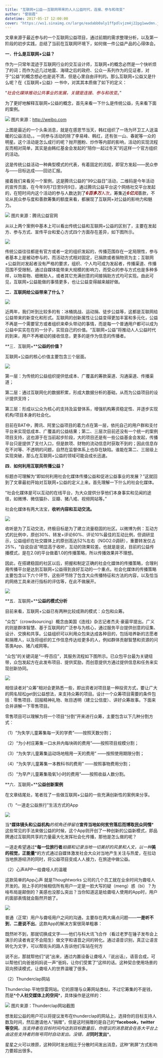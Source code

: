 ```yaml
---
title: "互联网+公益——互联网带来的人人公益时代，连接、参与和改变"
author: "曾丽霞"
datetime: 2017-05-17 12:00:00
cover: "https://ws1.sinaimg.cn/large/eadabb0aly1ffpdlvjzm4j22pg1wwdmn.jpg"
---
```


文章来源于最近参与的一个互联网公益项目，通过前期的需求整理分析，以及第一阶段的初步实践，总结了当前在互联网环境下，如何做一件公益产品的心得体会。  


**一．什么是互联网+公益？**  


作为一只常年混迹于互联网行业的交互设计师，互联网+的概念必然是一个快听烦了的词；而作为近几过地震、海啸之后的政府、公众一系列作为的见证者，对于“公益”的概念想必也是说不清，但是心里自由评判的。那么互联网+公益又是什么呢？在《互联网+公益》一书中，对其其本质做了如下的定义：  


“<span style="color: #800000;"><em>社会化媒体推动公共事业的发展，关键是连接、参与和改变</em>。</span>”  


为了更好地解释互联网+公益的概念，首先来看一下什么是传统公益，先来看下面的案例。  


![](https://ws1.sinaimg.cn/large/eadabb0aly1ffpcqpi9xbj20ju0b6n93.jpg)
图片来源：http://weibo.com  


上图是最近的一个头条消息，就是在感恩节当天，韩红组织了一场为环卫工人送温暖的公益活动，。一同参与活动的除了李易峰、韩红，还有张一山、春妮等一众的明星。这个活动是怎么成行的呢？抛开圈粉、炒作等内部的影响，活动的实现流程反而相对简单，其实是由韩红基金会发起的“陪你一起过冬天”的这样一个官方组织的活动。  


这是传统公益活动一种典型模式的代表，有着固定的流程，即官方发起——民众参与——目标达成——回访汇报。  


接着我们来看另一个案例，这是腾讯公益的”99公益日”活动，二维码是今年活动的宣传页面，在今年9月7日至9月9日，通过腾讯公益平台这个网络社交平台发起的，在短时间内这个活动的参与人数达到了<span style="color: #800000;"><strong><em>6</em></strong><strong><em>百多万</em></strong>人次</span>，筹集近<span style="color: #800000;"><strong><em>6</em></strong><strong><em>亿元</em></strong></span>善款，不论从民众参与度和善款筹集的额度来看，都展现了互联网+对公益的影响力和魅力。  


![](https://ws1.sinaimg.cn/large/eadabb0aly1ffpcts72xaj20ky093771.jpg)
图片来源：腾讯公益官网  


从以上两个案例中基本上可以看出传统公益和互联网+公益的区别了，主要在发起方、参与方式、宣传平台和爱心方式四个方面存在差异，如下图所示。  


![](https://ws1.sinaimg.cn/large/eadabb0aly1ffpcvu6kjqj20oq091gn8.jpg)
  


传统公益往往都是有官方或者一定的组织发起的，传播范围存在一定局限性，参与者基本上是被动参与的，而活动方式相对固定，已捐款或者捐物资为主；互联网+公益则对发起者没有严格的要求，组织、个人均可成为发起者，传播渠道、传播范围不受限制，通过自媒体能带来大规模的影响力，而受众的参与方式也是多种多样，以物易物、细微助人，或者其它充满创意的间接捐助方式均可实现。由此可见，互联网+公益能做的事情更多，也让公益变得越来越好做。  


**二．互联网给公益带来了什么？**  


![](https://ws1.sinaimg.cn/large/eadabb0aly1ffpcxn1od8j20mk0bt78m.jpg)
  


近两年，我们听到比较多的有：冰桶挑战、运动捐、徒步公益等，这都是互联网给公益带来的新变化和形式。互联网的创新属性让公益变得更加丰富和多元化，公益不再是一个需要官方或者组织来牵头带动的事情，而是每一个普通用户都可以成为公益中实实在在的一分子，实现自己的价值。“互联网+公益”将推动人人公益时代的到来，用户不再被动的接收信息，更多的是作为信息的传播者。  


**三．互联网+****公益的价值？**  


互联网+公益的核心价值主要包含三个层面。  


![](https://ws1.sinaimg.cn/large/eadabb0aly1ffpcz0hbkqj20h807rmyh.jpg)
  


第一层：为传统的公益组织提供低成本、广覆盖的筹款渠道、沟通渠道、传播渠道；  


第二层：通过互联网化的数据积累，形成大数据分析的基础，从而为公益项目的设计提供支持；  


第三层：形成以公众为核心的支持及监督体系，增强机构筹资稳定性、并逐步实现机构/项目本身的社会化。  


目前在BAT中，腾讯、阿里公益项目的着力点在第一层，依托自己的用户群和支付平台来实现低成本、广覆盖的公益结果；第二、三层次目前还没有一个统一的案例项目支持，这也源于在当前起步阶段，大的项目还是有一些公益基金会发起，传播平台只是提供了支付入口，但是款项、财物的流动信息时获取不到的；因此信息存在不对等、不透明的问题，自然在监督体系上也存在缺陷。谁能在第二、三层级上实现突破，那么在互联网+公益的领域可能会成长迅速。  


**四．如何利用互联网传播公益？**  


标题亦可理解为“即如何利用社会化媒体传播公益和促进公益事业的发展？”这就回到了文章最初开始对互联网+公益的定义上来。首先理解一下什么的社会化媒体。  


“社会化媒体是可以互动的在线平台，为大众提供分享他们本身事实和见闻的途径，如微博、微信猫扑、豆瓣、猪八戒、视频网站等。”  


社会化媒体有两大法宝，**收听内容和互动交流。**  


![](https://ws1.sinaimg.cn/large/eadabb0aly1ffpd0gou4kj20jn0d0mz5.jpg)
  


收听是为了互动交流，终极目标是为了建立流量稳固的社区。以微博为例：互动方式的比例中，原创30%、转发+评论60%、评论10%最佳的互动比例，但调研显示，公益组织在社交媒体上的原创高达52%左右（NGO2.0调研），重要转发仅占25%，“自说自话”明显高于收听，互动的效果较差。也就是是说，目前的公益传播模式，是在2.0的平台做着1.0的传播策略，所以传播效果并不理想。  


因此，在搭建稳固的社区以后，把握和制定正确的社会化媒体的传播策略，合理利用传播平台是达到互联网+公益得到良好互动的一个重点。社会化媒体的传播策略主要包含以下六个环节，这些环节除了包含大众传播特征和方法的内容，以及恰当的网络工具来进行指标的评估等，在此不做展开。  


![](https://ws1.sinaimg.cn/large/eadabb0aly1ffpd1mzd3aj20ub03at9o.jpg)
  


**五．互联网+****公益的模式分析**  


目前来看，互联网+公益已有两种比较成熟的模式：众包和众筹。  


“众包”（crowdsourcing）概念由美国《连线》杂志记者杰夫·豪最早提出。广义的则是群体智慧、基于互联网的广泛参与为核心，通过服务平台提供创意的征集、设计、交换和共享。公益组织可以利用众包来达成各种目的，包括培养新的志愿者和捐赠人，以及将组织的工作信息传达给更多的人，例如群体贡献智慧和资源的问答类App、猪八戒网等。  


“众包”的关键词是“一呼百应”，其服务流程如下图所示。已众包平台最为关键纽带，众包发起方在此发布项目、提供奖励，而创意提供方通过提供信息和任务来实现创新协同。  


![](https://ws1.sinaimg.cn/large/eadabb0aly1ffpd2g27l7j20la05xmyb.jpg)
  


相信读者对“众筹”相对会更熟悉一些，即出资者对项目是一种投资方式，要让广大的网名轻松get到公益想法，来支持众筹的项目。设计一个众筹项目需要的条件包括：零售项目、回报精神礼物、账目透明（建立公信度）、讲好众筹故事。下面来合并讲解一下零售项目。  


零售项目可以理解为将一个项目“分割”开来进行众筹，主要包含以下几种分割方式：  


（1）“为失学儿童筹集每一天的学费”——按照天数分割；  


（2）“为小村庄筹集一口水井内每块砖的费用”——按照项目规模分割；  


（3）“为失学儿童筹集运动场地租用一天的费用” ——按照使用期限分割；  


（4）“为失学儿童筹集一本教科书的费用” ——按照事物费用分割；  


（5）“为早产儿童筹集吸氧1小时的费用”——按照收益人数分割。  


**六．互联网+****公益创新案例**  


在文章结尾处，笔者找了一些做互联网+公益的一些充满创新性的案例来分享。  


（1）“一道走公益旅行”生活方式的App  


![](https://ws1.sinaimg.cn/large/eadabb0aly1ffpd3gvhjxj207x0a6gnh.jpg)
  


当*__媒体镜头和公益机构__*的视角还停留在*__宣传当地如何贫穷落后而博取民众同情__*这些常见的手法来做公益的时候，这个App则开创了一种创新的公益新模式，即品牌通过互联网共享的力量最大化发挥社会化传播，那他是怎么做的呢？  


一道走希望通过*__每一位旅行者__*拍摄和记录当地一切美好的风景和人文，以一种*__美的视觉，正能量__*的方式通过自媒体激发社会大众对当地产生关注与热爱，在拉动当地旅游经济的同时，将公益项目变成人人接力，在旅途中做公益。  


（2）心声APP—给聋哑人的温暖  


这款简单的App心声 就是Thoughtworks 公司的几个员工就在业余时间为聋哑人开发的。刚上手的时候相信所有用户一定是一脸大写的疑（meng）惑（bi）？为啥布局是颠倒的？美感也没那么突出？当你知道这是给聋哑人使用的App时，用户的面部表情就会豁然开朗了。  


![](https://ws1.sinaimg.cn/large/eadabb0aly1ffpd42rayaj20lt0ezae5.jpg)
  


普通（正常）用户与聋哑用户之间的沟通，主要存在两大痛点问题——**一是听不到**，**二是说不出**。这款App的解决方案很简单粗暴：  


既然听不到，那就切换成文字——他们与科大讯飞合作（看过老罗在锤子发布会上演示的读者肯定不会陌生）做文字和语音之间的转化。通过语音识别，真正让语言转化为文字，可以帮街头的路人告诉他们车站在何方  


说不出，那就帮他们“说”出来，通过内置设备让聋哑人『说出话』，语音合成，可以帮他们向爸爸妈妈说一声“爸妈，让你们受累了”这样的话。这种契合使用场景的双向预读模式，让聋哑人的世界温暖了很多。  


（2）Thunderclap网站  


Thunderclap 平地惊雷网站。它的原理与众筹网站类似，不过它筹集的不是钱，而是*__个人社交媒体上的空间__*，具体操作是这样的：  


![](https://ws1.sinaimg.cn/large/eadabb0aly1ffpd4nbtntj20o80dnahv.jpg)
图片来源：Thunderclap网站截图  


想发起公益的用户可以将提议发布在thunderclap的网站上，选择你的目标支持人数及时间，然后邀请他人”捐赠”，但是这时捐赠的是自己的*__facebook__**__，twitter__**__等空间__*。当支持者在目标时间内达到目标数量后，你提议的消息就会在各大平台上由这些支持者的账号同时自动发出。没错，是*__同时发出__*。  


星星之火可以燎原，这种同时发出相比于分散时间发出消息，这种“刷屏”方式影响力要超出很多。